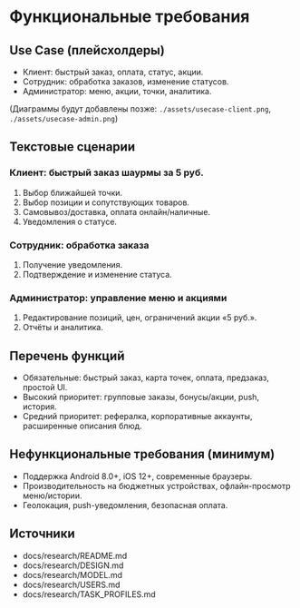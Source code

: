 # Функциональные требования

## Use Case (плейсхолдеры)
- Клиент: быстрый заказ, оплата, статус, акции.
- Сотрудник: обработка заказов, изменение статусов.
- Администратор: меню, акции, точки, аналитика.

(Диаграммы будут добавлены позже: `./assets/usecase-client.png`, `./assets/usecase-admin.png`)

## Текстовые сценарии
### Клиент: быстрый заказ шаурмы за 5 руб.
1. Выбор ближайшей точки.
2. Выбор позиции и сопутствующих товаров.
3. Самовывоз/доставка, оплата онлайн/наличные.
4. Уведомления о статусе.

### Сотрудник: обработка заказа
1. Получение уведомления.
2. Подтверждение и изменение статуса.

### Администратор: управление меню и акциями
1. Редактирование позиций, цен, ограничений акции «5 руб.».
2. Отчёты и аналитика.

## Перечень функций
- Обязательные: быстрый заказ, карта точек, оплата, предзаказ, простой UI.
- Высокий приоритет: групповые заказы, бонусы/акции, push, история.
- Средний приоритет: рефералка, корпоративные аккаунты, расширенные описания блюд.

## Нефункциональные требования (минимум)
- Поддержка Android 8.0+, iOS 12+, современные браузеры.
- Производительность на бюджетных устройствах, офлайн-просмотр меню/истории.
- Геолокация, push-уведомления, безопасная оплата.

## Источники
- docs/research/README.md
- docs/research/DESIGN.md
- docs/research/MODEL.md
- docs/research/USERS.md
- docs/research/TASK_PROFILES.md
